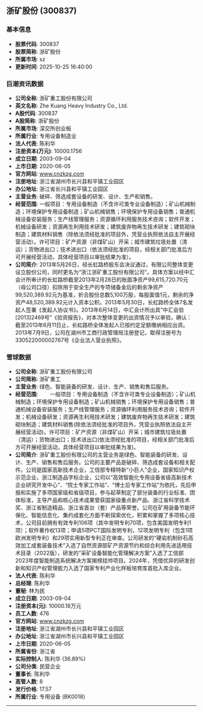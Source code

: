 ## 浙矿股份 (300837)

### 基本信息

- **股票代码**: 300837
- **股票简称**: 浙矿股份
- **所属市场**: sz
- **更新时间**: 2025-10-25 16:40:00

### 巨潮资讯数据

- **公司全称**: 浙矿重工股份有限公司
- **英文名称**: Zhe Kuang Heavy Industry Co., Ltd.
- **A股代码**: 300837
- **A股简称**: 浙矿股份
- **所属市场**: 深交所创业板
- **所属行业**: 专用设备制造业
- **法人代表**: 陈利华
- **注册资本(万元)**: 10000.1756
- **成立日期**: 2003-09-04
- **上市日期**: 2020-06-05
- **官方网站**: www.cnzkzg.com
- **注册地址**: 浙江省湖州市长兴县和平镇工业园区
- **办公地址**: 浙江省长兴县和平镇工业园区
- **主营业务**: 破碎、筛选成套设备的研发、设计、生产和销售。
- **经营范围**: 一般项目：专用设备制造（不含许可类专业设备制造）；矿山机械制造；环境保护专用设备制造；矿山机械销售；环境保护专用设备销售；普通机械设备安装服务；生产线管理服务；资源循环利用服务技术咨询；软件开发；机械设备研发；资源再生利用技术研发；建筑废弃物再生技术研发；建筑砌块制造；建筑材料销售（除依法须经批准的项目外，凭营业执照依法自主开展经营活动）。许可项目：矿产资源（非煤矿山）开采；城市建筑垃圾处置（清运）；货物进出口；技术进出口（依法须经批准的项目，经相关部门批准后方可开展经营活动，具体经营项目以审批结果为准）。
- **公司简介**: 2013年5月26日，经长虹路桥股东会决议通过，有限公司整体变更设立股份公司，同时更名为“浙江浙矿重工股份有限公司”。具体方案以经中汇会计所审计的长虹路桥截至2013年2月28日的账面净资产99,615,720.70元（母公司口径）扣除用于安全生产的专项储备金后的剩余净资产99,520,389.92元为基准，折合股份总数5,100万股，每股面值1元，剩余的净资产48,520,389.92元计入资本公积。2013年5月30日，长虹路桥全体7名发起人签署《发起人协议书》。2013年6月14日，中汇会计所出具“中汇会验[2013]2469号”《验资报告》，对本次整体变更的出资情况予以审验，确认：截至2013年6月11日止，长虹路桥全体发起人已按约定足额缴纳相应出资。2013年7月9日，公司在湖州市工商行政管理局注册登记，取得注册号为330522000002767号《企业法人营业执照》。

### 雪球数据

- **公司全称**: 浙矿重工股份有限公司
- **公司简称**: 浙矿重工
- **主营业务**: 绿色、智能装备的研发、设计、生产、销售和售后服务。
- **经营范围**: 　　一般项目：专用设备制造（不含许可类专业设备制造）；矿山机械制造；环境保护专用设备制造；矿山机械销售；环境保护专用设备销售；普通机械设备安装服务；生产线管理服务；资源循环利用服务技术咨询；软件开发；机械设备研发；资源再生利用技术研发；建筑废弃物再生技术研发；建筑砌块制造；建筑材料销售(除依法须经批准的项目外，凭营业执照依法自主开展经营活动)。许可项目：矿产资源（非煤矿山）开采；城市建筑垃圾处置（清运）；货物进出口；技术进出口(依法须经批准的项目，经相关部门批准后方可开展经营活动，具体经营项目以审批结果为准)。
- **公司简介**: 浙矿重工股份有限公司的主营业务是绿色、智能装备的研发、设计、生产、销售和售后服务。公司的主要产品是破碎、筛选成套设备和相关配件。公司是国家高新技术企业，工信部专精特新“小巨人”企业，国家知识产权示范企业，浙江制造品字标企业，公司以“高效智能化专用设备省级高新技术企业研究开发中心”、“院士专家工作站”、“博士后专家工作站”为依托，先后申报和实施了多项国家级和省级项目，参与起草制定了部分装备的行业标准、团体标准，主导产品和核心技术成果曾获国家级重点新产品、浙江省科学技术奖、浙江省制造精品、浙江省首台（套）产品等荣誉。公司在矿用装备节能环保化、智能信息化、集约成套化方面不断探索优化，积累和掌握了多项核心技术，公司目前拥有有效专利106项（其中发明专利70项，包含美国发明专利1项）；软件著作权13项；申请5项PCT国际发明专利，12项发明专利（包含1项欧洲发明专利）和29项实用新型专利正在审查。公司研发的“硬岩机制砂石高效加工成套装备技术”入选了自然资源部矿产资源节约和综合利用先进适用技术目录（2022版），研发的“采矿设备智能化管理解决方案”入选了工信部2023年度智能制造系统解决方案揭榜挂帅项目。2024年，凭借优异的研发创新和知识产权管理能力入选了国家专利产业化样板培育库首批入库企业。
- **法人代表**: 陈利华
- **总经理**: 陈利华
- **董秘**: 林为民
- **成立日期**: 2003-09-04
- **注册资本(元)**: 10000.18万元
- **员工人数**: 476
- **官方网站**: www.cnzkzg.com
- **注册地址**: 浙江省湖州市长兴县和平镇工业园区
- **办公地址**: 浙江省湖州市长兴县和平镇工业园区
- **上市日期**: 2020-06-05
- **所属省份**: 浙江省
- **实际控制人**: 陈利华 (36.89%)
- **公司分类**: 民营企业
- **董事长**: 陈利华
- **高管人数**: 8
- **发行价格**: 17.57
- **所属行业**: 专用设备 (BK0018)

---
